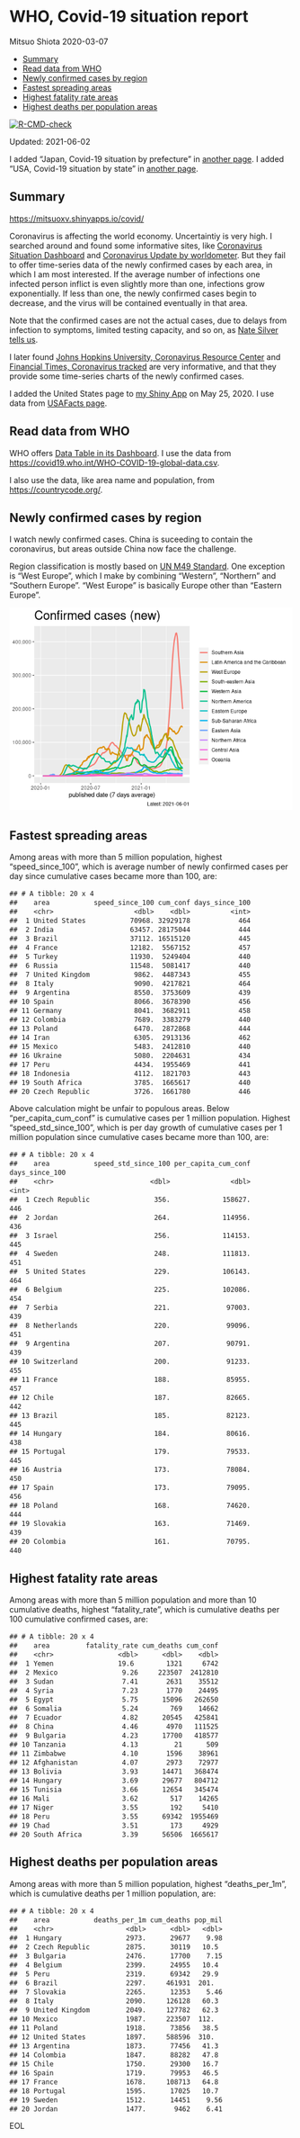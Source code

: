 WHO, Covid-19 situation report
================
Mitsuo Shiota
2020-03-07

-   [Summary](#summary)
-   [Read data from WHO](#read-data-from-who)
-   [Newly confirmed cases by region](#newly-confirmed-cases-by-region)
-   [Fastest spreading areas](#fastest-spreading-areas)
-   [Highest fatality rate areas](#highest-fatality-rate-areas)
-   [Highest deaths per population
    areas](#highest-deaths-per-population-areas)

<!-- badges: start -->

[![R-CMD-check](https://github.com/mitsuoxv/covid/workflows/R-CMD-check/badge.svg)](https://github.com/mitsuoxv/covid/actions)
<!-- badges: end -->

Updated: 2021-06-02

I added “Japan, Covid-19 situation by prefecture” in [another
page](Japan.md). I added “USA, Covid-19 situation by state” in [another
page](USA.md).

## Summary

<https://mitsuoxv.shinyapps.io/covid/>

Coronavirus is affecting the world economy. Uncertaintiy is very high. I
searched around and found some informative sites, like [Coronavirus
Situation
Dashboard](https://who.maps.arcgis.com/apps/opsdashboard/index.html#/c88e37cfc43b4ed3baf977d77e4a0667)
and [Coronavirus Update by
worldometer](https://www.worldometers.info/coronavirus/). But they fail
to offer time-series data of the newly confirmed cases by each area, in
which I am most interested. If the average number of infections one
infected person inflict is even slightly more than one, infections grow
exponentially. If less than one, the newly confirmed cases begin to
decrease, and the virus will be contained eventually in that area.

Note that the confirmed cases are not the actual cases, due to delays
from infection to symptoms, limited testing capacity, and so on, as
[Nate Silver tells
us](https://fivethirtyeight.com/features/coronavirus-case-counts-are-meaningless/).

I later found [Johns Hopkins University, Coronavirus Resource
Center](https://coronavirus.jhu.edu/) and [Financial Times, Coronavirus
tracked](https://www.ft.com/content/a26fbf7e-48f8-11ea-aeb3-955839e06441)
are very informative, and that they provide some time-series charts of
the newly confirmed cases.

I added the United States page to [my Shiny
App](https://mitsuoxv.shinyapps.io/covid/) on May 25, 2020. I use data
from [USAFacts
page](https://usafacts.org/visualizations/coronavirus-covid-19-spread-map/).

## Read data from WHO

WHO offers [Data Table in its Dashboard](https://covid19.who.int/table).
I use the data from
<https://covid19.who.int/WHO-COVID-19-global-data.csv>.

I also use the data, like area name and population, from
<https://countrycode.org/>.

## Newly confirmed cases by region

I watch newly confirmed cases. China is suceeding to contain the
coronavirus, but areas outside China now face the challenge.

Region classification is mostly based on [UN M49
Standard](https://unstats.un.org/unsd/methodology/m49/). One exception
is “West Europe”, which I make by combining “Western”, “Northern” and
“Southern Europe”. “West Europe” is basically Europe other than “Eastern
Europe”.

![](README_files/figure-gfm/chart-1.png)<!-- -->

## Fastest spreading areas

Among areas with more than 5 million population, highest
“speed\_since\_100”, which is average number of newly confirmed cases
per day since cumulative cases became more than 100, are:

    ## # A tibble: 20 x 4
    ##    area           speed_since_100 cum_conf days_since_100
    ##    <chr>                    <dbl>    <dbl>          <int>
    ##  1 United States           70968. 32929178            464
    ##  2 India                   63457. 28175044            444
    ##  3 Brazil                  37112. 16515120            445
    ##  4 France                  12182.  5567152            457
    ##  5 Turkey                  11930.  5249404            440
    ##  6 Russia                  11548.  5081417            440
    ##  7 United Kingdom           9862.  4487343            455
    ##  8 Italy                    9090.  4217821            464
    ##  9 Argentina                8550.  3753609            439
    ## 10 Spain                    8066.  3678390            456
    ## 11 Germany                  8041.  3682911            458
    ## 12 Colombia                 7689.  3383279            440
    ## 13 Poland                   6470.  2872868            444
    ## 14 Iran                     6305.  2913136            462
    ## 15 Mexico                   5483.  2412810            440
    ## 16 Ukraine                  5080.  2204631            434
    ## 17 Peru                     4434.  1955469            441
    ## 18 Indonesia                4112.  1821703            443
    ## 19 South Africa             3785.  1665617            440
    ## 20 Czech Republic           3726.  1661780            446

Above calculation might be unfair to populous areas. Below
“per\_capita\_cum\_conf” is cumulative cases per 1 million population.
Highest “speed\_std\_since\_100”, which is per day growth of cumulative
cases per 1 million population since cumulative cases became more than
100, are:

    ## # A tibble: 20 x 4
    ##    area           speed_std_since_100 per_capita_cum_conf days_since_100
    ##    <chr>                        <dbl>               <dbl>          <int>
    ##  1 Czech Republic                356.             158627.            446
    ##  2 Jordan                        264.             114956.            436
    ##  3 Israel                        256.             114153.            445
    ##  4 Sweden                        248.             111813.            451
    ##  5 United States                 229.             106143.            464
    ##  6 Belgium                       225.             102086.            454
    ##  7 Serbia                        221.              97003.            439
    ##  8 Netherlands                   220.              99096.            451
    ##  9 Argentina                     207.              90791.            439
    ## 10 Switzerland                   200.              91233.            455
    ## 11 France                        188.              85955.            457
    ## 12 Chile                         187.              82665.            442
    ## 13 Brazil                        185.              82123.            445
    ## 14 Hungary                       184.              80616.            438
    ## 15 Portugal                      179.              79533.            445
    ## 16 Austria                       173.              78084.            450
    ## 17 Spain                         173.              79095.            456
    ## 18 Poland                        168.              74620.            444
    ## 19 Slovakia                      163.              71469.            439
    ## 20 Colombia                      161.              70795.            440

## Highest fatality rate areas

Among areas with more than 5 million population and more than 10
cumulative deaths, highest “fatality\_rate”, which is cumulative deaths
per 100 cumulative confirmed cases, are:

    ## # A tibble: 20 x 4
    ##    area         fatality_rate cum_deaths cum_conf
    ##    <chr>                <dbl>      <dbl>    <dbl>
    ##  1 Yemen                19.6        1321     6742
    ##  2 Mexico                9.26     223507  2412810
    ##  3 Sudan                 7.41       2631    35512
    ##  4 Syria                 7.23       1770    24495
    ##  5 Egypt                 5.75      15096   262650
    ##  6 Somalia               5.24        769    14662
    ##  7 Ecuador               4.82      20545   425841
    ##  8 China                 4.46       4970   111525
    ##  9 Bulgaria              4.23      17700   418577
    ## 10 Tanzania              4.13         21      509
    ## 11 Zimbabwe              4.10       1596    38961
    ## 12 Afghanistan           4.07       2973    72977
    ## 13 Bolivia               3.93      14471   368474
    ## 14 Hungary               3.69      29677   804712
    ## 15 Tunisia               3.66      12654   345474
    ## 16 Mali                  3.62        517    14265
    ## 17 Niger                 3.55        192     5410
    ## 18 Peru                  3.55      69342  1955469
    ## 19 Chad                  3.51        173     4929
    ## 20 South Africa          3.39      56506  1665617

## Highest deaths per population areas

Among areas with more than 5 million population, highest
“deaths\_per\_1m”, which is cumulative deaths per 1 million population,
are:

    ## # A tibble: 20 x 4
    ##    area           deaths_per_1m cum_deaths pop_mil
    ##    <chr>                  <dbl>      <dbl>   <dbl>
    ##  1 Hungary                2973.      29677    9.98
    ##  2 Czech Republic         2875.      30119   10.5 
    ##  3 Bulgaria               2476.      17700    7.15
    ##  4 Belgium                2399.      24955   10.4 
    ##  5 Peru                   2319.      69342   29.9 
    ##  6 Brazil                 2297.     461931  201.  
    ##  7 Slovakia               2265.      12353    5.46
    ##  8 Italy                  2090.     126128   60.3 
    ##  9 United Kingdom         2049.     127782   62.3 
    ## 10 Mexico                 1987.     223507  112.  
    ## 11 Poland                 1918.      73856   38.5 
    ## 12 United States          1897.     588596  310.  
    ## 13 Argentina              1873.      77456   41.3 
    ## 14 Colombia               1847.      88282   47.8 
    ## 15 Chile                  1750.      29300   16.7 
    ## 16 Spain                  1719.      79953   46.5 
    ## 17 France                 1678.     108713   64.8 
    ## 18 Portugal               1595.      17025   10.7 
    ## 19 Sweden                 1512.      14451    9.56
    ## 20 Jordan                 1477.       9462    6.41

EOL
